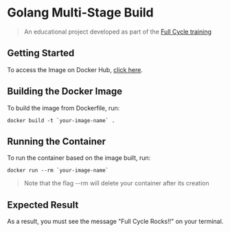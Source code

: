 # Golang Multi-Stage Build
> An educational project developed as part of the [Full Cycle training](https://curso.fullcycle.com.br/page/lancamento/)

## Getting Started
To access the Image on Docker Hub, [click here](https://hub.docker.com/repository/docker/pedrotassinari/fullcycle).

## Building the Docker Image
To build the image from Dockerfile, run:
```
docker build -t `your-image-name` .
```

## Running the Container
To run the container based on the image built, run:
```
docker run --rm `your-image-name`
```
> Note that the flag --rm will delete your container after its creation

## Expected Result
As a result, you must see the message "Full Cycle Rocks!!" on your terminal.